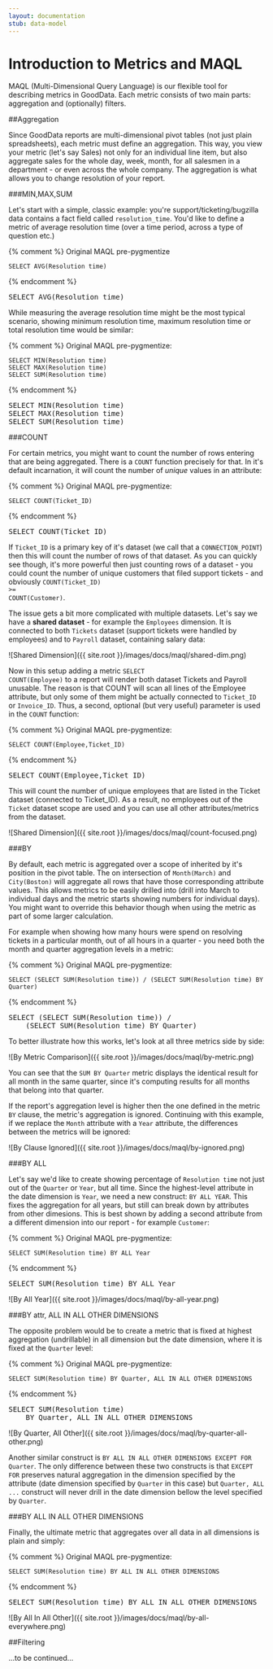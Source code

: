 ```yaml
---
layout: documentation
stub: data-model
---
```


# Introduction to Metrics and MAQL

MAQL (Multi-Dimensional Query Language) is our flexible tool for describing metrics in GoodData. Each metric consists of two main parts: aggregation and (optionally) filters.

##Aggregation

Since GoodData reports are multi-dimensional pivot tables (not just plain spreadsheets), each metric must define an aggregation. This way, you view your metric (let's say Sales) not only for an individual line item, but also aggregate sales for the whole day, week, month, for all salesmen in a department - or even across the whole company. The aggregation is what allows you to change resolution of your report.

###MIN,MAX,SUM

Let's start with a simple, classic example: you're support/ticketing/bugzilla data contains a fact field called `resolution_time`. You'd like to define a metric of average resolution time (over a time period, across a type of question etc.)

{% comment %}
Original MAQL pre-pygmentize

    SELECT AVG(Resolution time)

{% endcomment %}

<div class="highlight"><pre><span class="k">SELECT</span> <span class="nf">AVG</span><span class="p">(</span><span class="nv">Resolution time</span><span class="p">)</span>
</pre></div>

While measuring the average resolution time might be the most typical scenario, showing minimum resolution time, maximum resolution time or total resolution time would be similar:

{% comment %}
Original MAQL pre-pygmentize:

    SELECT MIN(Resolution time)
    SELECT MAX(Resolution time)
    SELECT SUM(Resolution time)

{% endcomment %}

<div class="highlight"><pre><span class="k">SELECT</span> <span class="nf">MIN</span><span class="p">(</span><span class="nv">Resolution time</span><span class="p">)</span>
<span class="k">SELECT</span> <span class="nf">MAX</span><span class="p">(</span><span class="nv">Resolution time</span><span class="p">)</span>
<span class="k">SELECT</span> <span class="nf">SUM</span><span class="p">(</span><span class="nv">Resolution time</span><span class="p">)</span>
</pre></div>

###COUNT

For certain metrics, you might want to count the number of rows entering that are being aggregated. There is a `COUNT` function precisely for that. In it's default incarnation, it will count the number of *unique* values in an attribute:

{% comment %}
Original MAQL pre-pygmentize:

    SELECT COUNT(Ticket_ID)

{% endcomment %}

<div class="highlight"><pre><span class="k">SELECT</span> <span class="nf">COUNT</span><span class="p">(</span><span class="nv">Ticket_ID</span><span class="p">)</span>
</pre></div>

If `Ticket_ID` is a primary key of it's dataset (we call that a `CONNECTION_POINT`) then this will count the number of rows of that dataset. As you can quickly see though, it's more powerful then just counting rows of a dataset - you could count the number of unique customers that filed support tickets - and obviously <code class="highlight"><span class="nf">COUNT</span><span class="p">(</span><span class="nv">Ticket_ID</span><span class="p">)</span> <span class="o">&gt;=</span> <span class="nf">COUNT</span><span class="p">(</span><span class="nv">Customer</span><span class="p">)</span></code>.

The issue gets a bit more complicated with multiple datasets. Let's say we have a **shared dataset** - for example the `Employees` dimension. It is connected to both `Tickets` dataset (support tickets were handled by employees) and to `Payroll` dataset, containing salary data:

![Shared Dimension]({{ site.root }}/images/docs/maql/shared-dim.png)

Now in this setup adding a metric <code class="highlight"><span class="k">SELECT</span> <span class="nf">COUNT</span><span class="p">(</span><span class="nv">Employee</span><span class="p">)</span></code> to a report will render both dataset Tickets and Payroll unusable. The reason is that COUNT will scan all lines of the Employee attribute, but only some of them might be actually connected to `Ticket_ID` or `Invoice_ID`. Thus, a second, optional (but very useful) parameter is used in the `COUNT` function:

{% comment %}
Original MAQL pre-pygmentize:

    SELECT COUNT(Employee,Ticket_ID)

{% endcomment %}
<div class="highlight"><pre><span class="k">SELECT</span> <span class="nf">COUNT</span><span class="p">(</span><span class="nv">Employee</span><span class="p">,</span><span class="nv">Ticket_ID</span><span class="p">)</span></pre></div>

This will count the number of unique employees that are listed in the Ticket dataset (connected to Ticket_ID). As a result, no employees out of the `Ticket` dataset scope are used and you can use all other attributes/metrics from the dataset.

![Shared Dimension]({{ site.root }}/images/docs/maql/count-focused.png)

###BY

By default, each metric is aggregated over a scope of inherited by it's position in the pivot table. The on intersection of `Month(March)` and `City(Boston)` will aggregate all rows that have those corresponding attribute values. This allows metrics to be easily drilled into (drill into March to individual days and the metric starts showing numbers for individual days). You might want to override this behavior though when using the metric as part of some larger calculation.

For example when showing how many hours were spend on resolving tickets in a particular month, out of all hours in a quarter - you need both the month and quarter aggregation levels in a metric:

{% comment %}
Original MAQL pre-pygmentize:

    SELECT (SELECT SUM(Resolution time)) / (SELECT SUM(Resolution time) BY Quarter)

{% endcomment %}

<div class="highlight"><pre><span class="k">SELECT</span> <span class="p">(</span><span class="k">SELECT</span> <span class="nf">SUM</span><span class="p">(</span><span class="nv">Resolution time</span><span class="p">))</span> <span class="o">/</span>
    <span class="p">(</span><span class="k">SELECT</span> <span class="nf">SUM</span><span class="p">(</span><span class="nv">Resolution time</span><span class="p">)</span> <span class="k">BY</span> <span class="nv">Quarter</span><span class="p">)</span></pre></div>

To better illustrate how this works, let's look at all three metrics side by side:

![By Metric Comparison]({{ site.root }}/images/docs/maql/by-metric.png)

You can see that the `SUM BY Quarter` metric displays the identical result for all month in the same quarter, since it's computing results for all months that belong into that quarter.

If the report's aggregation level is higher then the one defined in the metric `BY` clause, the metric's aggregation is ignored. Continuing with this example, if we replace the `Month` attribute with a `Year` attribute, the differences between the metrics will be ignored:

![By Clause Ignored]({{ site.root }}/images/docs/maql/by-ignored.png)

###BY ALL

Let's say we'd like to create showing percentage of `Resolution time` not just out of the `Quarter` or `Year`, but all time. Since the highest-level attribute in the date dimension is `Year`, we need a new construct: `BY ALL YEAR`. This fixes the aggregation for all years, but still can break down by attributes from other dimesions. This is best shown by adding a second attribute from a different dimension into our report - for example `Customer`:

{% comment %}
Original MAQL pre-pygmentize:

    SELECT SUM(Resolution time) BY ALL Year

{% endcomment %}
<div class="highlight"><pre><span class="k">SELECT</span> <span class="nf">SUM</span><span class="p">(</span><span class="nv">Resolution time</span><span class="p">)</span> <span class="k">BY ALL</span> <span class="nv">Year</span></pre></div>

![By All Year]({{ site.root }}/images/docs/maql/by-all-year.png)

###BY attr, ALL IN ALL OTHER DIMENSIONS

The opposite problem would be to create a metric that is fixed at highest aggregation (undrillable) in all dimension but the date dimension, where it is fixed at the `Quarter` level:

{% comment %}
Original MAQL pre-pygmentize:

    SELECT SUM(Resolution time) BY Quarter, ALL IN ALL OTHER DIMENSIONS

{% endcomment %}
<div class="highlight"><pre><span class="k">SELECT</span> <span class="nf">SUM</span><span class="p">(</span><span class="nv">Resolution time</span><span class="p">)</span>
    <span class="k">BY</span> <span class="nv">Quarter</span><span class="p">,</span> <span class="k">ALL IN ALL OTHER DIMENSIONS</span></pre></div>

![By Quarter, All Other]({{ site.root }}/images/docs/maql/by-quarter-all-other.png)

Another similar construct is `BY ALL IN ALL OTHER DIMENSIONS EXCEPT FOR Quarter`. The only difference between these two constructs is that `EXCEPT FOR` preserves natural aggregation in the dimension specified by the attribute (date dimension specified by `Quarter` in this case) but `Quarter, ALL ...` construct will never drill in the date dimension bellow the level specified by `Quarter`.

###BY ALL IN ALL OTHER DIMENSIONS

Finally, the ultimate metric that aggregates over all data in all dimensions is plain and simply:

{% comment %}
Original MAQL pre-pygmentize:

    SELECT SUM(Resolution time) BY ALL IN ALL OTHER DIMENSIONS

{% endcomment %}
<div class="highlight"><pre><span class="k">SELECT</span> <span class="nf">SUM</span><span class="p">(</span><span class="nv">Resolution time</span><span class="p">)</span> <span class="k">BY ALL IN ALL OTHER DIMENSIONS</span></pre></div>

![By All In All Other]({{ site.root }}/images/docs/maql/by-all-everywhere.png)


##Filtering

…to be continued…